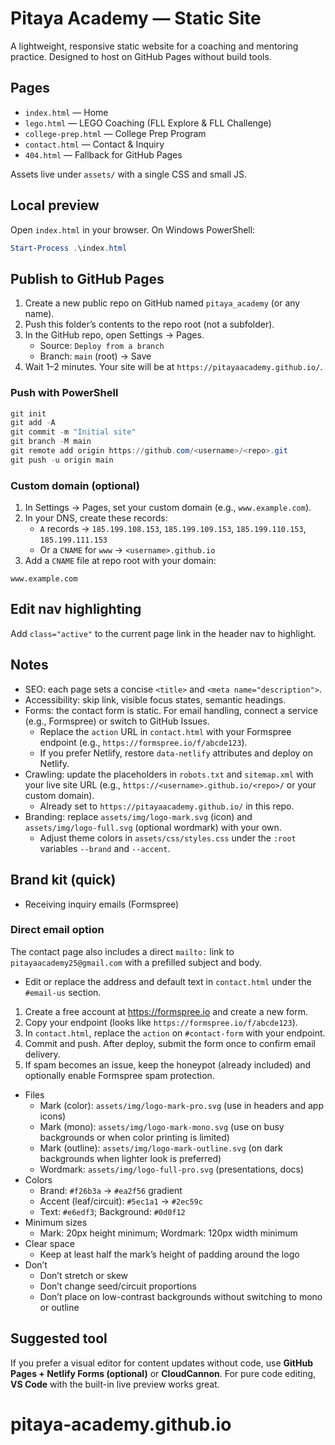 # Pitaya Academy — Static Site

A lightweight, responsive static website for a coaching and mentoring practice. Designed to host on GitHub Pages without build tools.

## Pages
- `index.html` — Home
- `lego.html` — LEGO Coaching (FLL Explore & FLL Challenge)
- `college-prep.html` — College Prep Program
- `contact.html` — Contact & Inquiry
- `404.html` — Fallback for GitHub Pages

Assets live under `assets/` with a single CSS and small JS.

## Local preview
Open `index.html` in your browser. On Windows PowerShell:

```powershell
Start-Process .\index.html
```

## Publish to GitHub Pages
1. Create a new public repo on GitHub named `pitaya_academy` (or any name).
2. Push this folder’s contents to the repo root (not a subfolder).
3. In the GitHub repo, open Settings → Pages.
   - Source: `Deploy from a branch`
   - Branch: `main` (root) → Save
4. Wait 1–2 minutes. Your site will be at `https://pitayaacademy.github.io/`.

### Push with PowerShell
```powershell
git init
git add -A
git commit -m "Initial site"
git branch -M main
git remote add origin https://github.com/<username>/<repo>.git
git push -u origin main
```

### Custom domain (optional)
1. In Settings → Pages, set your custom domain (e.g., `www.example.com`).
2. In your DNS, create these records:
   - `A` records → `185.199.108.153`, `185.199.109.153`, `185.199.110.153`, `185.199.111.153`
   - Or a `CNAME` for `www` → `<username>.github.io`
3. Add a `CNAME` file at repo root with your domain:

```text
www.example.com
```

## Edit nav highlighting
Add `class="active"` to the current page link in the header nav to highlight.

## Notes
- SEO: each page sets a concise `<title>` and `<meta name="description">`.
- Accessibility: skip link, visible focus states, semantic headings.
- Forms: the contact form is static. For email handling, connect a service (e.g., Formspree) or switch to GitHub Issues.
   - Replace the `action` URL in `contact.html` with your Formspree endpoint (e.g., `https://formspree.io/f/abcde123`).
   - If you prefer Netlify, restore `data-netlify` attributes and deploy on Netlify.
 - Crawling: update the placeholders in `robots.txt` and `sitemap.xml` with your live site URL (e.g., `https://<username>.github.io/<repo>/` or your custom domain).
   - Already set to `https://pitayaacademy.github.io/` in this repo.
 - Branding: replace `assets/img/logo-mark.svg` (icon) and `assets/img/logo-full.svg` (optional wordmark) with your own.
    - Adjust theme colors in `assets/css/styles.css` under the `:root` variables `--brand` and `--accent`.

## Brand kit (quick)
- Receiving inquiry emails (Formspree)

<!-- Google Forms option removed; using on-site form (Formspree) and mailto link instead. -->

### Direct email option
The contact page also includes a direct `mailto:` link to `pitayaacademy25@gmail.com` with a prefilled subject and body.
- Edit or replace the address and default text in `contact.html` under the `#email-us` section.
1. Create a free account at https://formspree.io and create a new form.
2. Copy your endpoint (looks like `https://formspree.io/f/abcde123`).
3. In `contact.html`, replace the `action` on `#contact-form` with your endpoint.
4. Commit and push. After deploy, submit the form once to confirm email delivery.
5. If spam becomes an issue, keep the honeypot (already included) and optionally enable Formspree spam protection.

- Files
   - Mark (color): `assets/img/logo-mark-pro.svg` (use in headers and app icons)
   - Mark (mono): `assets/img/logo-mark-mono.svg` (use on busy backgrounds or when color printing is limited)
   - Mark (outline): `assets/img/logo-mark-outline.svg` (on dark backgrounds when lighter look is preferred)
   - Wordmark: `assets/img/logo-full-pro.svg` (presentations, docs)
- Colors
   - Brand: `#f26b3a` → `#ea2f56` gradient
   - Accent (leaf/circuit): `#5ec1a1` → `#2ec59c`
   - Text: `#e6edf3`; Background: `#0d0f12`
- Minimum sizes
   - Mark: 20px height minimum; Wordmark: 120px width minimum
- Clear space
   - Keep at least half the mark’s height of padding around the logo
- Don’t
   - Don’t stretch or skew
   - Don’t change seed/circuit proportions
   - Don’t place on low-contrast backgrounds without switching to mono or outline

## Suggested tool
If you prefer a visual editor for content updates without code, use **GitHub Pages + Netlify Forms (optional)** or **CloudCannon**. For pure code editing, **VS Code** with the built-in live preview works great.
# pitaya-academy.github.io
